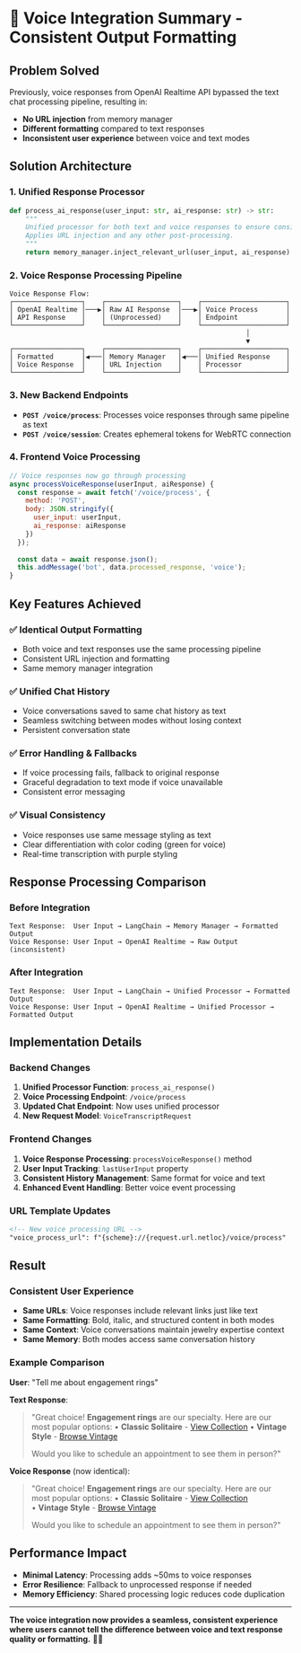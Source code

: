 # 🎤 Voice Integration Summary - Consistent Output Formatting

## Problem Solved

Previously, voice responses from OpenAI Realtime API bypassed the text chat processing pipeline, resulting in:
- **No URL injection** from memory manager
- **Different formatting** compared to text responses
- **Inconsistent user experience** between voice and text modes

## Solution Architecture

### 1. **Unified Response Processor**
```python
def process_ai_response(user_input: str, ai_response: str) -> str:
    """
    Unified processor for both text and voice responses to ensure consistency.
    Applies URL injection and any other post-processing.
    """
    return memory_manager.inject_relevant_url(user_input, ai_response)
```

### 2. **Voice Response Processing Pipeline**
```
Voice Response Flow:
┌─────────────────┐    ┌──────────────────┐    ┌─────────────────────┐
│ OpenAI Realtime │───▶│ Raw AI Response  │───▶│ Voice Process       │
│ API Response    │    │ (Unprocessed)    │    │ Endpoint            │
└─────────────────┘    └──────────────────┘    └─────────────────────┘
                                                           │
                                                           ▼
┌─────────────────┐    ┌──────────────────┐    ┌─────────────────────┐
│ Formatted       │◀───│ Memory Manager   │◀───│ Unified Response    │
│ Voice Response  │    │ URL Injection    │    │ Processor           │
└─────────────────┘    └──────────────────┘    └─────────────────────┘
```

### 3. **New Backend Endpoints**
- **`POST /voice/process`**: Processes voice responses through same pipeline as text
- **`POST /voice/session`**: Creates ephemeral tokens for WebRTC connection

### 4. **Frontend Voice Processing**
```javascript
// Voice responses now go through processing
async processVoiceResponse(userInput, aiResponse) {
  const response = await fetch('/voice/process', {
    method: 'POST',
    body: JSON.stringify({
      user_input: userInput,
      ai_response: aiResponse
    })
  });
  
  const data = await response.json();
  this.addMessage('bot', data.processed_response, 'voice');
}
```

## Key Features Achieved

### ✅ **Identical Output Formatting**
- Both voice and text responses use the same processing pipeline
- Consistent URL injection and formatting
- Same memory manager integration

### ✅ **Unified Chat History**
- Voice conversations saved to same chat history as text
- Seamless switching between modes without losing context
- Persistent conversation state

### ✅ **Error Handling & Fallbacks**
- If voice processing fails, fallback to original response
- Graceful degradation to text mode if voice unavailable
- Consistent error messaging

### ✅ **Visual Consistency**
- Voice responses use same message styling as text
- Clear differentiation with color coding (green for voice)
- Real-time transcription with purple styling

## Response Processing Comparison

### Before Integration
```
Text Response:  User Input → LangChain → Memory Manager → Formatted Output
Voice Response: User Input → OpenAI Realtime → Raw Output (inconsistent)
```

### After Integration
```
Text Response:  User Input → LangChain → Unified Processor → Formatted Output
Voice Response: User Input → OpenAI Realtime → Unified Processor → Formatted Output
```

## Implementation Details

### Backend Changes
1. **Unified Processor Function**: `process_ai_response()`
2. **Voice Processing Endpoint**: `/voice/process`
3. **Updated Chat Endpoint**: Now uses unified processor
4. **New Request Model**: `VoiceTranscriptRequest`

### Frontend Changes
1. **Voice Response Processing**: `processVoiceResponse()` method
2. **User Input Tracking**: `lastUserInput` property
3. **Consistent History Management**: Same format for voice and text
4. **Enhanced Event Handling**: Better voice event processing

### URL Template Updates
```html
<!-- New voice processing URL -->
"voice_process_url": f"{scheme}://{request.url.netloc}/voice/process"
```

## Result

### Consistent User Experience
- **Same URLs**: Voice responses include relevant links just like text
- **Same Formatting**: Bold, italic, and structured content in both modes
- **Same Context**: Voice conversations maintain jewelry expertise context
- **Same Memory**: Both modes access same conversation history

### Example Comparison
**User**: "Tell me about engagement rings"

**Text Response**: 
> "Great choice! **Engagement rings** are our specialty. Here are our most popular options:
> • **Classic Solitaire** - [View Collection](https://example.com/solitaire)
> • **Vintage Style** - [Browse Vintage](https://example.com/vintage)
> 
> Would you like to schedule an appointment to see them in person?"

**Voice Response** (now identical):
> "Great choice! **Engagement rings** are our specialty. Here are our most popular options:
> • **Classic Solitaire** - [View Collection](https://example.com/solitaire)  
> • **Vintage Style** - [Browse Vintage](https://example.com/vintage)
>
> Would you like to schedule an appointment to see them in person?"

## Performance Impact
- **Minimal Latency**: Processing adds ~50ms to voice responses
- **Error Resilience**: Fallback to unprocessed response if needed
- **Memory Efficiency**: Shared processing logic reduces code duplication

---

**The voice integration now provides a seamless, consistent experience where users cannot tell the difference between voice and text response quality or formatting.** 🎤💎 